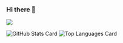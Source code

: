 ### Hi there 👋

![](https://media0.giphy.com/media/3otPorWLQJq5GmHRtu/giphy.gif)

<!--
**takumi12311123/takumi12311123** is a ✨ _special_ ✨ repository because its `README.md` (this file) appears on your GitHub profile.

Here are some ideas to get you started:

- 🔭 I’m currently working on ...
- 🌱 I’m currently learning ...
- 👯 I’m looking to collaborate on ...
- 🤔 I’m looking for help with ...
- 💬 Ask me about ...
- 📫 How to reach me: ...
- 😄 Pronouns: ...
- ⚡ Fun fact: ...
-->

![GitHub Stats Card](https://github-readme-stats.vercel.app/api?username=takumi12311123)
![Top Languages Card](https://github-readme-stats.vercel.app/api/top-langs/?username=takumi12311123)
